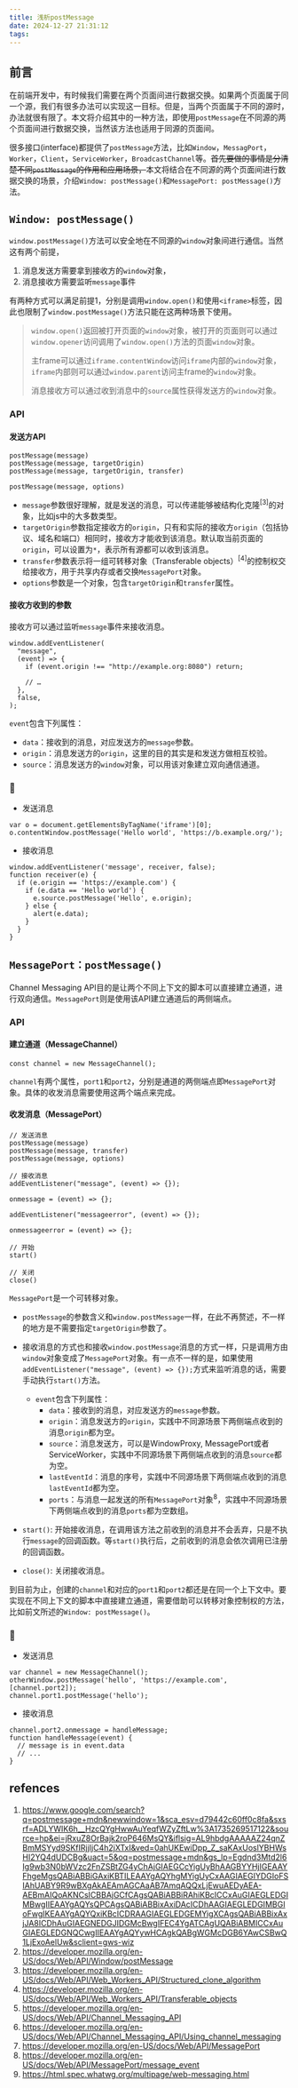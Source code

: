 ```yaml
---
title: 浅析postMessage
date: 2024-12-27 21:31:12
tags:
---
```


## 前言

在前端开发中，有时候我们需要在两个页面间进行数据交换。如果两个页面属于同一个源，我们有很多办法可以实现这一目标。但是，当两个页面属于不同的源时，办法就很有限了。本文将介绍其中的一种方法，即使用`postMessage`在不同源的两个页面间进行数据交换，当然该方法也适用于同源的页面间。

很多接口(interface)都提供了`postMessage`方法，比如`Window`，`MessagPort`，`Worker`，`Client`，`ServiceWorker`，`BroadcastChannel`等。<s>首先要做的事情是分清楚不同`postMessage`的作用和应用场景，</s>本文将结合在不同源的两个页面间进行数据交换的场景，介绍`Window: postMessage()`和`MessagePort: postMessage()`方法。

## `Window: postMessage()`

`window.postMessage()`方法可以安全地在不同源的`window`对象间进行通信。当然这有两个前提，

1. 消息发送方需要拿到接收方的`window`对象，
2. 消息接收方需要监听`message`事件

有两种方式可以满足前提1，分别是调用`window.open()`和使用`<iframe>`标签，因此也限制了`window.postMessage()`方法只能在这两种场景下使用。

> `window.open()`返回被打开页面的`window`对象，被打开的页面则可以通过`window.opener`访问调用了`window.open()`方法的页面`window`对象。
>
> 主frame可以通过`iframe.contentWindow`访问`iframe`内部的`window`对象，`iframe`内部则可以通过`window.parent`访问主frame的`window`对象。
>
> 消息接收方可以通过收到消息中的`source`属性获得发送方的`window`对象。

### API
#### 发送方API
```
postMessage(message)
postMessage(message, targetOrigin)
postMessage(message, targetOrigin, transfer)

postMessage(message, options)
```

+ `message`参数很好理解，就是发送的消息，可以传递能够被结构化克隆<sup>[3]</sup>的对象，比如js中的大多数类型。
+ `targetOrigin`参数指定接收方的`origin`，只有和实际的接收方`origin`（包括协议、域名和端口）相同时，接收方才能收到该消息。默认取当前页面的`origin`，可以设置为`*`，表示所有源都可以收到该消息。
+ `transfer`参数表示将一组可转移对象（Transferable objects）<sup>[4]</sup>的控制权交给接收方，用于共享内存或者交换`MessagePort`对象。
+ `options`参数是一个对象，包含`targetOrigin`和`transfer`属性。

#### 接收方收到的参数

接收方可以通过监听`message`事件来接收消息。

```
window.addEventListener(
  "message",
  (event) => {
    if (event.origin !== "http://example.org:8080") return;

    // …
  },
  false,
);
```

`event`包含下列属性：

+ `data`：接收到的消息，对应发送方的`message`参数。
+ `origin`：消息发送方的`origin`，这里的目的其实是和发送方做相互校验。
+ `source`：消息发送方的`window`对象，可以用该对象建立双向通信通道。

### 🌰

+ 发送消息
```
var o = document.getElementsByTagName('iframe')[0];
o.contentWindow.postMessage('Hello world', 'https://b.example.org/');
```

+ 接收消息
```
window.addEventListener('message', receiver, false);
function receiver(e) {
  if (e.origin == 'https://example.com') {
    if (e.data == 'Hello world') {
      e.source.postMessage('Hello', e.origin);
    } else {
      alert(e.data);
    }
  }
}

```

## `MessagePort：postMessage()`

Channel Messaging API目的是让两个不同上下文的脚本可以直接建立通道，进行双向通信。`MessagePort`则是使用该API建立通道后的两侧端点。

### API

#### 建立通道（MessageChannel）

```
const channel = new MessageChannel();
```

`channel`有两个属性，`port1`和`port2`，分别是通道的两侧端点即`MessagePort`对象。具体的收发消息需要使用这两个端点来完成。

#### 收发消息（MessagePort）

```
// 发送消息
postMessage(message)
postMessage(message, transfer)
postMessage(message, options)

// 接收消息
addEventListener("message", (event) => {});

onmessage = (event) => {};

addEventListener("messageerror", (event) => {});

onmessageerror = (event) => {};

// 开始
start()

// 关闭
close()
```

`MessagePort`是一个可转移对象。

+ `postMessage`的参数含义和`window.postMessage`一样，在此不再赘述，不一样的地方是不需要指定`targetOrigin`参数了。

+ 接收消息的方式也和接收`window.postMessage`消息的方式一样，只是调用方由`window`对象变成了`MessagePort`对象。有一点不一样的是，如果使用`addEventListener("message", (event) => {});`方式来监听消息的话，需要手动执行`start()`方法。

  + `event`包含下列属性：
    + `data`：接收到的消息，对应发送方的`message`参数。
    + `origin`：消息发送方的`origin`，实践中不同源场景下两侧端点收到的消息`origin`都为空。
    + `source`：消息发送方，可以是WindowProxy, MessagePort或者ServiceWorker，实践中不同源场景下两侧端点收到的消息`source`都为空。
    + `lastEventId`：消息的序号，实践中不同源场景下两侧端点收到的消息`lastEventId`都为空。
    + `ports`：与消息一起发送的所有`MessagePort`对象<sup>8</sup>，实践中不同源场景下两侧端点收到的消息`ports`都为空数组。

+ `start()`: 开始接收消息，在调用该方法之前收到的消息并不会丢弃，只是不执行`message`的回调函数。等`start()`执行后，之前收到的消息会依次调用已注册的回调函数。

+ `close()`: 关闭接收消息。

到目前为止，创建的`channel`和对应的`port1`和`port2`都还是在同一个上下文中。要实现在不同上下文的脚本中直接建立通道，需要借助可以转移对象控制权的方法，比如前文所述的`Window: postMessage()`。

### 🌰

+ 发送消息
```
var channel = new MessageChannel();
otherWindow.postMessage('hello', 'https://example.com', [channel.port2]);
channel.port1.postMessage('hello');
```

+ 接收消息
```
channel.port2.onmessage = handleMessage;
function handleMessage(event) {
  // message is in event.data
  // ...
}
```

## refences

1. https://www.google.com/search?q=postmessage+mdn&newwindow=1&sca_esv=d79442c60ff0c8fa&sxsrf=ADLYWIK6h__HzcQYgHwwAuYeqfWZyZftLw%3A1735269517122&source=hp&ei=jRxuZ8OrBajk2roP646MsQY&iflsig=AL9hbdgAAAAAZ24qnZBmMSYyd9SKfIRjjIjC4h2jXTxI&ved=0ahUKEwiDpp_Z_saKAxUoslYBHWsHI2YQ4dUDCBg&uact=5&oq=postmessage+mdn&gs_lp=Egdnd3Mtd2l6Ig9wb3N0bWVzc2FnZSBtZG4yChAjGIAEGCcYigUyBhAAGBYYHjIGEAAYFhgeMgsQABiABBiGAxiKBTILEAAYgAQYhgMYigUyCxAAGIAEGIYDGIoFSIAhUABY9R9wBXgAkAEAmAGCAaAB7AmqAQQxLjEwuAEDyAEA-AEBmAIQoAKNCsICBBAjGCfCAgsQABiABBiRAhiKBcICCxAuGIAEGLEDGIMBwgIIEAAYgAQYsQPCAgsQABiABBixAxiDAcICDhAAGIAEGLEDGIMBGIoFwgIKEAAYgAQYQxiKBcICDRAAGIAEGLEDGEMYigXCAgsQABiABBixAxjJA8ICDhAuGIAEGNEDGJIDGMcBwgIFEC4YgATCAgUQABiABMICCxAuGIAEGLEDGNQCwgIIEAAYgAQYywHCAgkQABgWGMcDGB6YAwCSBwQ1LjExoAelUw&sclient=gws-wiz
2. https://developer.mozilla.org/en-US/docs/Web/API/Window/postMessage
3. https://developer.mozilla.org/en-US/docs/Web/API/Web_Workers_API/Structured_clone_algorithm
4. https://developer.mozilla.org/en-US/docs/Web/API/Web_Workers_API/Transferable_objects
5. https://developer.mozilla.org/en-US/docs/Web/API/Channel_Messaging_API
6. https://developer.mozilla.org/en-US/docs/Web/API/Channel_Messaging_API/Using_channel_messaging
7. https://developer.mozilla.org/en-US/docs/Web/API/MessagePort
8. https://developer.mozilla.org/en-US/docs/Web/API/MessagePort/message_event
9. https://html.spec.whatwg.org/multipage/web-messaging.html
